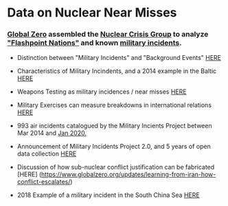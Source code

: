 # Data on Nuclear Near Misses

### [Global Zero](https://www.globalzero.org/) assembled the [Nuclear Crisis Group](https://www.globalzero.org/crisis-response/nuclear-crisis-group/) to analyze ["Flashpoint Nations"](https://github.com/ddodds42/cwmd_data_project/blob/master/GlobalZero_NuclearCrisisGroup_MilitaryIncidentsProject/NCG_Urgent-Steps_June-2017.pdf) and known [military incidents](https://www.globalzero.org/crisis-response/military-incidents-project/).

* Distinction between "Military Incidents" and "Background Events" [HERE](https://www.globalzero.org/updates/the-military-incidents-project-context-is-key/)

* Characteristics of Military Incindents, and a 2014 example in the Baltic [HERE](https://www.globalzero.org/updates/military-incidents-project-assessing-an-incident/)

* Weapons Testing as military incidences / near misses [HERE](https://www.globalzero.org/updates/the-military-incidents-project-testing/)

* Military Exercises can measure breakdowns in international relations [HERE](https://www.globalzero.org/updates/the-military-incidents-project-tracking-military-exercises/)

* 993 air incidents catalogued by the Military Incients Project between Mar 2014 and [Jan 2020.](https://www.globalzero.org/updates/the-military-incidents-project-anatomy-of-an-air-incident/)

* Announcement of Military Incidents Project 2.0, and 5 years of open data collection [HERE](https://www.globalzero.org/updates/introducing-the-military-incidents-project-2-0/)

* Discussion of how sub-nuclear conflict justification can be fabricated [HERE] (https://www.globalzero.org/updates/learning-from-iran-how-conflict-escalates/)

* 2018 Example of a military incident in the South China Sea [HERE](https://perma.cc/KW7R-CWZS)